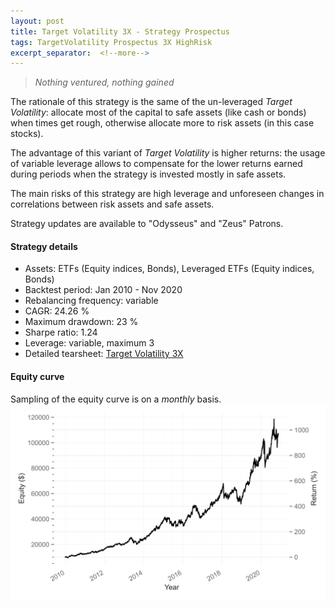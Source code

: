 ```yaml
---
layout: post
title: Target Volatility 3X - Strategy Prospectus
tags: TargetVolatility Prospectus 3X HighRisk
excerpt_separator:  <!--more-->
---
```


> _Nothing ventured, nothing gained_

The rationale of this strategy is the same of the un-leveraged _Target Volatility_: allocate most of the capital to safe assets (like cash or bonds) when times get rough, otherwise allocate more to risk assets (in this case stocks).

The advantage of this variant of _Target Volatility_ is higher returns: the usage of variable leverage allows to compensate for the lower returns earned during periods when the strategy is invested mostly in safe assets.

The main risks of this strategy are high leverage and unforeseen changes in correlations between risk assets and safe assets.

Strategy updates are available to "Odysseus" and "Zeus" Patrons.

#### Strategy details
* Assets: ETFs (Equity indices, Bonds), Leveraged ETFs (Equity indices, Bonds)
* Backtest period: Jan 2010 - Nov 2020
* Rebalancing frequency: variable
* CAGR: 24.26 %
* Maximum drawdown: 23 %
* Sharpe ratio: 1.24
* Leverage: variable, maximum 3
* Detailed tearsheet: [Target Volatility 3X](/tearsheets/target_volatility_3x.html)

#### Equity curve
Sampling of the equity curve is on a _monthly_ basis.
![Target Volatility 3X](/images/target_volatility_3x.svg)
